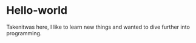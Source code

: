 # Hello-world

Takenitwas here, I like to learn new things and wanted to dive further into programming.
